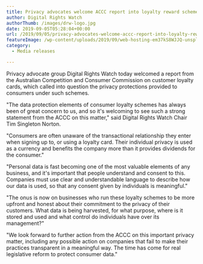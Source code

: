 ```yaml
---
title: Privacy advocates welcome ACCC report into loyalty reward schemes
author: Digital Rights Watch
authorThumb: /images/drw-logo.jpg
date: 2019-09-05T05:28:04+00:00
url: /2019/09/05/privacy-advocates-welcome-accc-report-into-loyalty-reward-schemes/
featureImage: /wp-content/uploads/2019/09/web-hosting-em37kS8WJJQ-unsplash.jpg
category:
  - Media releases

---
```

Privacy advocate group Digital Rights Watch today welcomed a report from the Australian Competition and Consumer Commission on customer loyalty cards, which called into question the privacy protections provided to consumers under such schemes.

"The data protection elements of consumer loyalty schemes has always been of great concern to us, and so it's welcoming to see such a strong statement from the ACCC on this matter," said Digital Rights Watch Chair Tim Singleton Norton.

"Consumers are often unaware of the transactional relationship they enter when signing up to, or using a loyalty card. Their individual privacy is used as a currency and benefits the company more than it provides dividends for the consumer."

"Personal data is fast becoming one of the most valuable elements of any business, and it's important that people understand and consent to this. Companies must use clear and understandable language to describe how our data is used, so that any consent given by individuals is meaningful."

"The onus is now on businesses who run these loyalty schemes to be more upfront and honest about their commitment to the privacy of their customers. What data is being harvested, for what purpose, where is it stored and used and what control do individuals have over its management?"

"We look forward to further action from the ACCC on this important privacy matter, including any possible action on companies that fail to make their practices transparent in a meaningful way. The time has come for real legislative reform to protect consumer data."
